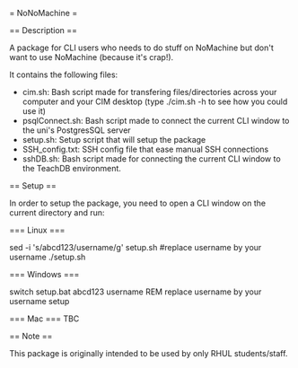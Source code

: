 = NoNoMachine =

== Description ==

A package for CLI users who needs to do stuff on NoMachine but don't want to use NoMachine (because it's crap!).

It contains the following files:
- cim.sh: Bash script made for transfering files/directories across your computer and your CIM desktop (type ./cim.sh -h to see how you could use it)
- psqlConnect.sh: Bash script made to connect the current CLI window to the uni's PostgresSQL server
- setup.sh: Setup script that will setup the package
- SSH_config.txt: SSH config file that ease manual SSH connections
- sshDB.sh: Bash script made for connecting the current CLI window to the TeachDB environment.

== Setup ==

In order to setup the package, you need to open a CLI window on the current directory and run:

=== Linux ===

sed -i 's/abcd123/username/g' setup.sh #replace username by your username
./setup.sh

=== Windows ===

switch setup.bat abcd123 username REM replace username by your username
setup

=== Mac ===
TBC

== Note ==

This package is originally intended to be used by only RHUL students/staff.